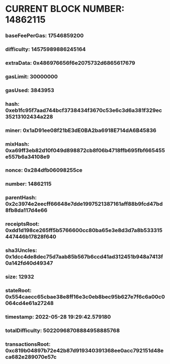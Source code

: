 # CURRENT BLOCK NUMBER: 14862115

### baseFeePerGas: 17546859200
### difficulty: 14575989886245164
### extraData: 0x486976656f6e2075732d6865617679
### gasLimit: 30000000
### gasUsed: 3843953
### hash: 0xeb1fc95f7aad744bcf3738434f3670c53e6c3d6a381f329ec35213102434a228
### miner: 0x1aD91ee08f21bE3dE0BA2ba6918E714dA6B45836
### mixHash: 0xa69ff3eb82d10f049d898872cb8f06b4718ffb695fbf665455e557b6a34108e9
### nonce: 0x284dfb06098255ce
### number: 14862115
### parentHash: 0x2c3974e2eecff66648e7dde1997521387161aff88b9fcd47bd8fb8da117d4e66
### receiptsRoot: 0xdd1d198ce265ff5b5766600cc80ba65e3e8d3d7a8b533315447446b17828f640
### sha3Uncles: 0x1dcc4de8dec75d7aab85b567b6ccd41ad312451b948a7413f0a142fd40d49347
### size: 12932
### stateRoot: 0x554caecc65cbae38e8ff16e3c0eb8bec95b627e7f6c6a00c0064cd4e61a27248
### timestamp: 2022-05-28 19:29:42.579180
### totalDifficulty: 50220968708884958885768
### transactionsRoot: 0xc819b04897b72e42b87d919340391368ee0acc792151d48eca682e289070e57c
